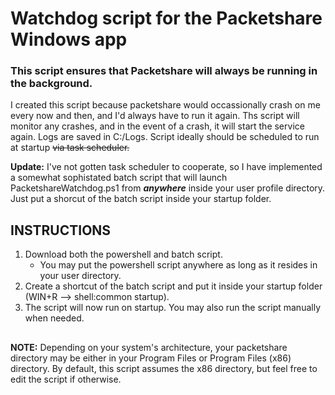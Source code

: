 # Watchdog script for the Packetshare Windows app

### This script ensures that Packetshare will always be running in the background.

I created this script because packetshare would occassionally crash on me every now and then, and I'd always have to run it again. Ths script will monitor any crashes, and in the event of a crash, it will start the service again. Logs are saved in C:/Logs. Script ideally should be scheduled to run at startup ~~via task scheduler.~~ 

**Update:** I've not gotten task scheduler to cooperate, so I have implemented a somewhat sophistated batch script that will launch PacketshareWatchdog.ps1 from **_anywhere_** inside your user profile directory. Just put a shorcut of the batch script inside your startup folder.

## INSTRUCTIONS
1. Download both the powershell and batch script.
    - You may put the powershell script anywhere as long as it resides in your user directory.
2. Create a shortcut of the batch script and put it inside your startup folder (WIN+R --> shell:common startup).
4. The script will now run on startup. You may also run the script manually when needed.


## 
**NOTE:** Depending on your system's architecture, your packetshare directory may be either in your Program Files or Program Files (x86) directory. By default, this script assumes the x86 directory, but feel free to edit the script if otherwise.
